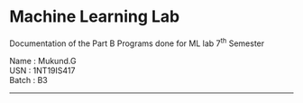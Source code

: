 # Machine Learning Lab 
Documentation of the Part B Programs done for ML lab 7<sup>th</sup> Semester

Name : Mukund.G   
USN : 1NT19IS417   
Batch : B3   

<hr>
